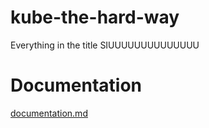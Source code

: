 # kube-the-hard-way
Everything in the title SIUUUUUUUUUUUUUU

# Documentation
[documentation.md](documentation.md)